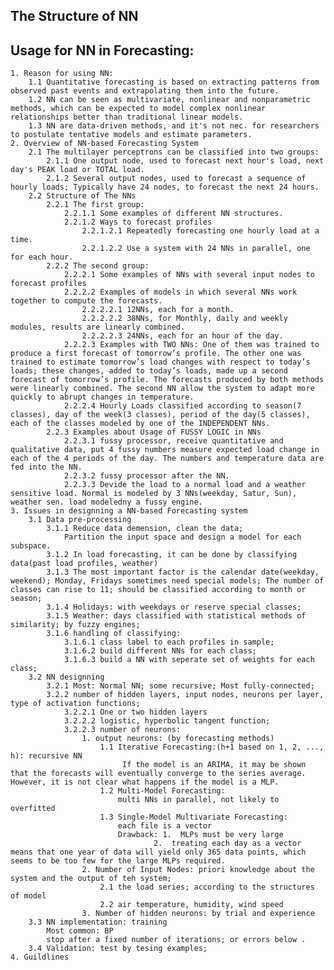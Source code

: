## The Structure of NN

## Usage for NN in Forecasting:
	1. Reason for using NN: 
		1.1 Quantitative forecasting is based on extracting patterns from observed past events and extrapolating them into the future.
		1.2 NN can be seen as multivariate, nonlinear and nonparametric methods, which can be expected to model complex nonlinear relationships better than traditional linear models.
		1.3 NN are data-driven methods, and it's not nec. for researchers to postulate tentative models and estimate parameters.
	2. Overview of NN-based Forecasting System
		2.1 The multilayer perceptrons can be classified into two groups:
			2.1.1 One output node, used to forecast next hour's load, next day's PEAK load or TOTAL load.
			2.1.2 Several output nodes, used to forecast a sequence of hourly loads; Typically have 24 nodes, to forecast the next 24 hours.
		2.2 Structure of The NNs 
			2.2.1 The first group:
				2.2.1.1 Some examples of different NN structures.
				2.2.1.2 Ways to forecast profiles
					2.2.1.2.1 Repeatedly forecasting one hourly load at a time.
					2.2.1.2.2 Use a system with 24 NNs in parallel, one for each hour.
			2.2.2 The second group:
				2.2.2.1 Some examples of NNs with several input nodes to forecast profiles
				2.2.2.2 Examples of models in which several NNs work together to compute the forecasts.
					2.2.2.2.1 12NNs, each for a month.
					2.2.2.2.2 38NNs, for Monthly, daily and weekly modules, results are linearly combined.
					2.2.2.2.3 24NNs, each for an hour of the day.
				2.2.2.3 Examples with TWO NNs: One of them was trained to produce a first forecast of tomorrow’s profile. The other one was trained to estimate tomorrow’s load changes with respect to today’s loads; these changes, added to today’s loads, made up a second forecast of tomorrow’s profile. The forecasts produced by both methods were linearly combined. The second NN allow the system to adapt more quickly to abrupt changes in temperature.
				2.2.2.4 Hourly Loads classified according to season(7 classes), day of the week(3 classes), period of the day(5 classes), each of the classes modeled by one of the INDEPENDENT NNs.
			2.2.3 Examples about Usage of FUSSY LOGIC in NNs
				2.2.3.1 fussy processor, receive quantitative and qualitative data, put 4 fussy numbers measure expected load change in each of the 4 periods of the day. The numbers and temperature data are fed into the NN.
				2.2.3.2 fussy processor after the NN.
				2.2.3.3 Devide the load to a normal load and a weather sensitive load. Normal is modeled by 3 NNs(weekday, Satur, Sun), weather sen. load modeledny a fussy engine.
	3. Issues in designning a NN-based Forecasting system
		3.1 Data pre-processing
			3.1.1 Reduce data demension, clean the data;
				Partition the input space and design a model for each subspace.
			3.1.2 In load forecasting, it can be done by classifying data(past load profiles, weather)
			3.1.3 The most important factor is the calendar date(weekday, weekend); Monday, Fridays sometimes need special models; The number of classes can rise to 11; should be classified according to month or season;
			3.1.4 Holidays: with weekdays or reserve special classes;
			3.1.5 Weather: days classified with statistical methods of similarity; by fuzzy engines;
			3.1.6 handling of classifying:
				3.1.6.1 class label to each profiles in sample;
				3.1.6.2 build different NNs for each class;
				3.1.6.3 build a NN with seperate set of weights for each class;
		3.2 NN designning
			3.2.1 Most: Normal NN; some recursive; Most fully-connected;
			3.2.2 number of hidden layers, input nodes, neurons per layer, type of activation functions;
				3.2.2.1 One or two hidden layers
				3.2.2.2 logistic, hyperbolic tangent function;
				3.2.2.3 number of neurons:
					1. output neurons: (by forecasting methods)
						1.1 Iterative Forecasting:(h+1 based on 1, 2, ..., h): recursive NN
							 If the model is an ARIMA, it may be shown that the forecasts will eventually converge to the series average. However, it is not clear what happens if the model is a MLP.
						1.2 Multi-Model Forecasting:
							multi NNs in parallel, not likely to overfitted
						1.3 Single-Model Multivariate Forecasting:
							each file is a vector
							Drawback: 1.  MLPs must be very large
									2.  treating each day as a vector means that one year of data will yield only 365 data points, which seems to be too few for the large MLPs required.
					2. Number of Input Nodes: priori knowledge about the system and the output of teh system;
						2.1 the load series; according to the structures of model
						2.2 air temperature, humidity, wind speed
					3. Number of hidden neurons: by trial and experience
		3.3 NN implementation: training
			Most common: BP 
			stop after a fixed number of iterations; or errors below .
		3.4 Validation: test by tesing examples;
	4. Guildlines
		



